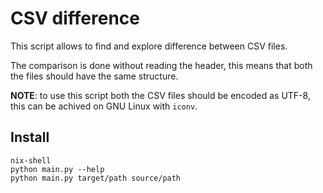 # CSV difference
This script allows to find and explore difference between CSV files.

The comparison is done without reading the header, this means that both the files should have the same structure.


**NOTE**: to use this script both the CSV files should be encoded as UTF-8, this can be achived on GNU Linux with `iconv`.

## Install
```
nix-shell
python main.py --help
python main.py target/path source/path
```
